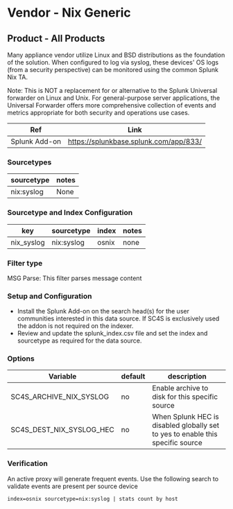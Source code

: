 # Vendor - Nix Generic

## Product - All Products

Many appliance vendor utilize Linux and BSD distributions as the foundation of the solution. When configured to log via
syslog, these devices' OS logs (from a security perspective) can be monitored using the common Splunk Nix TA.

Note: This is NOT a replacement for or alternative to the Splunk Universal forwarder on Linux and Unix. For general-purpose
server applications, the Universal Forwarder offers more comprehensive collection of events and metrics appropriate for both
security and operations use cases.



| Ref            | Link                                                                                                    |
|----------------|---------------------------------------------------------------------------------------------------------|
| Splunk Add-on  | https://splunkbase.splunk.com/app/833/                                                                 |


### Sourcetypes

| sourcetype     | notes                                                                                                   |
|----------------|---------------------------------------------------------------------------------------------------------|
| nix:syslog  | None |

### Sourcetype and Index Configuration

| key            | sourcetype     | index          | notes          |
|----------------|----------------|----------------|----------------|
| nix_syslog      | nix:syslog       | osnix          | none          |


### Filter type

MSG Parse: This filter parses message content

### Setup and Configuration

* Install the Splunk Add-on on the search head(s) for the user communities interested in this data source. If SC4S is exclusively used the addon is not required on the indexer.
* Review and update the splunk_index.csv file and set the index and sourcetype as required for the data source.


### Options

| Variable       | default        | description    |
|----------------|----------------|----------------|
| SC4S_ARCHIVE_NIX_SYSLOG | no | Enable archive to disk for this specific source |
| SC4S_DEST_NIX_SYSLOG_HEC | no | When Splunk HEC is disabled globally set to yes to enable this specific source | 

### Verification

An active proxy will generate frequent events. Use the following search to validate events are present per source device

```
index=osnix sourcetype=nix:syslog | stats count by host
```
